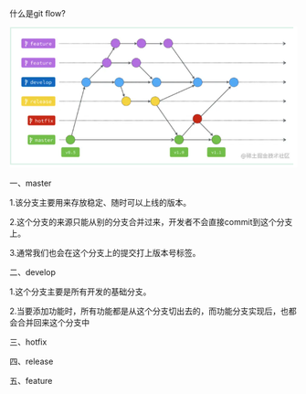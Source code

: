 什么是git flow?

![](img/1.png)



一、master

1.该分支主要用来存放稳定、随时可以上线的版本。

2.这个分支的来源只能从别的分支合并过来，开发者不会直接commit到这个分支上。

3.通常我们也会在这个分支上的提交打上版本号标签。


二、develop

1.这个分支主要是所有开发的基础分支。

2.当要添加功能时，所有功能都是从这个分支切出去的，而功能分支实现后，也都会合并回来这个分支中

三、hotfix

四、release

五、feature